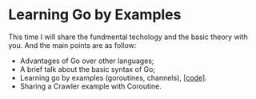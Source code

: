 # Learning Go by Examples

This time I will share the fundmental techology and the basic theory with you.
And the main points are as follow:
- Advantages of Go over other languages;
- A brief talk about the basic syntax of Go;
- Learning go by examples (goroutines, channels), [[code]](https://gobyexample.com).
- Sharing a Crawler example with Coroutine.